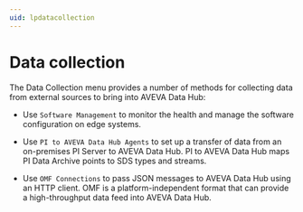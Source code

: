 ```yaml
---
uid: lpdatacollection
---
```


# Data collection

The Data Collection menu provides a number of methods for collecting data from external sources to bring into AVEVA Data Hub:

* Use `Software Management` to monitor the health and manage the software configuration on edge systems.

* Use `PI to AVEVA Data Hub Agents` to set up a transfer of data from an on-premises PI Server to AVEVA Data Hub. PI to AVEVA Data Hub maps PI Data Archive points to SDS types and streams.

* Use `OMF Connections` to pass JSON messages to AVEVA Data Hub using an HTTP client. OMF is a platform-independent format that can provide a high-throughput data feed into AVEVA Data Hub. 
